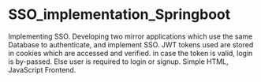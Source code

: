 # SSO_implementation_Springboot
Implementing SSO. Developing two mirror applications which use the same Database to authenticate, and implement SSO. 
JWT tokens used are stored in cookies which are accessed and verified. 
in case the token is valid, login is by-passed. Else user is required to login or signup.
Simple HTML, JavaScript Frontend.
